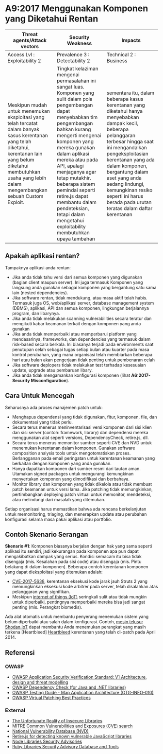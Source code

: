 # A9:2017 Menggunakan Komponen yang Diketahui Rentan

| Threat agents/Attack vectors | Security Weakness           | Impacts               |
| -- | -- | -- |
| Access Lvl : Exploitability 2 | Prevalence 3 : Detectability 2 | Technical 2 : Business |
| Meskipun mudah untuk menemukan eksploitasi yang telah tercatat dalam banyak kasus kerentanan yang telah diketahui, kerentanan lain yang belum diketahui membutuhkan usaha yang lebih dalam mengembangkan sebuah Custom Exploit. | Tingkat kelaziman mengenai permasalahan ini sangat luas. Komponen yang sulit dalam pola pengembangan dapat menyebabkan tim pengembangan bahkan kurang mengerti mengenai komponen yang mereka gunakan dalam aplikasi mereka atau pada API, apalagi menjaganya agar tetap mutakhir. beberapa sistem pemindai seperti retire.js dapat membantu dalam pendeteksian, tetapi dalam mengetahui exploitability membutuhkan upaya tambahan | sementara itu, dalam beberapa kasus kerentanan yang diketahui hanya menyebabkan dampak kecil, beberapa pelanggaran terbesar hingga saat ini mengandalkan pengeksploitasian kerentanan yang ada dalam komponen, bergantung dalam aset yang anda sedang lindungi, kemungkinan resiko seperti ini harus berada pada urutan teratas dalam daftar kerentanan |

## Apakah aplikasi rentan?

Tampaknya aplikasi anda rentan:

* Jika anda tidak tahu versi dari semua komponen yang digunakan (bagian client maupun server). Ini juga termasuk Komponen yang langsung anda gunakan sebagai komponen yang bergantung satu sama lain (nested dependencies).
* Jika software rentan, tidak mendukung, atau masa aktif telah habis. Termasuk juga OS, web/aplikasi server, database management system (DBMS), aplikasi, API dan semua komponen, lingkungan berjalannya program, dan libarynya.
* Jika anda tidak melakukan scanning vulnerabilities secara teratur dan mengikuti kabar keamanan  terkait dengan komponen yang anda gunakan
* Jika anda tidak memperbaiki atau memperbarui platform yang mendasarinya, frameworks, dan dependencies yang termasuk dalam risk-based secara berkala. Ini biasanya terjadi pada environments saat penutupan celah sebagai tugas setiap bulan atau kuarter pada masa kontrol perubahan, yang mana organisasi telah membiarkan beberapa hari atau bulan akan pengerjaan tidak penting untuk pembenaran celah 
* Jika software deplopers tidak melakukan test terhadap kesesuaian update, upgrade atau pembaruan libary.
* Jika anda tidak mengamankan konfigurasi komponen (lihat **A6:2017-Security Misconfiguration**).

## Cara Untuk Mencegah

Seharusnya ada proses manajemen patch untuk:

* Menghapus dependensi yang tidak digunakan, fitur, komponen, file, dan dokumentasi yang tidak perlu.
* Secara terus menerus meninventarisasi versi komponen dari sisi klien dan sisi server (contoh: framework, library) dan dependensi mereka menggunakan alat seperti versions, DependencyCheck, retire.js, dll. 
* Secara terus menerus memonitor sumber seperti CVE dan NVD untuk menemukan kerentanan dalam komponen. Gunakan software composition analysis tools untuk mengotomatiskan proses. Berlangganan pada email peringatan untuk kerentanan keamanan yang berkaitan dengan komponen yang anda gunakan.
* Hanya dapatkan komponen dari sumber resmi dari tautan aman. Utamakan signed packages untuk mengurangi kemungkinan menyertakan komponen yang dimodifikasi dan berbahaya.
* Monitor library dan komponen yang tidak dikelola atau tidak membuat patch keamanan untuk versi lama. Jika patching tidak memungkinkan, pertimbangkan deploying patch virtual untuk memonitor, mendeteksi, atau melindungi dari masalah yang ditemukan.

Setiap organisasi harus memastikan bahwa ada rencana berkelanjutan untuk memonitoring, triaging, dan menerapkan update atau perubahan konfigurasi selama masa pakai aplikasi atau portfolio.

## Contoh Skenario Serangan

**Skenario #1**: Komponen biasanya berjalan dengan hak yang sama seperti aplikasi itu sendiri, jadi kekurangan pada komponen apa pun dapat mengakibatkan dampak yang serius. Kondisi semacam itu bisa tidak disengaja (mis. Kesalahan pada sisi code) atau disengaja (mis. Pintu belakang di dalam komponen). Beberapa contoh kerentanan komponen yang dapat dieksploitasi yang ditemukan adalah:

* [CVE-2017-5638](https://cve.mitre.org/cgi-bin/cvename.cgi?name=CVE-2017-5638), kerentanan eksekusi kode jarak jauh Struts 2 yang memungkinkan eksekusi kode arbitrer pada server, telah disalahkan atas pelanggaran yang signifikan.
* Meskipun [internet of things (IoT)](https://en.wikipedia.org/wiki/Internet_of_things) seringkali sulit atau tidak mungkin untuk diperbaiki, pentingnya memperbaiki mereka bisa jadi sangat penting (mis. Perangkat biomedis).

Ada alat otomatis untuk membantu penyerang menemukan sistem yang belum diperbaiki atau salah dalam konfigurasi. Contoh, [mesin telusur Shodan IoT](https://www.shodan.io/report/89bnfUyJ) dapat membantu Anda menemukan perangkat yang masih terkena [Heartbleed] [Heartbleed](https://en.wikipedia.org/wiki/Heartbleed) kerentanan yang telah di-patch pada April 2014.

## Referensi

### OWASP

* [OWASP Application Security Verification Standard: V1 Architecture, design and threat modelling](https://github.com/OWASP/ASVS/blob/v4.0.2/4.0/en/0x10-V1-Architecture.md)
* [OWASP Dependency Check (for Java and .NET libraries)](https://owasp.org/www-project-dependency-check/)
* [OWASP Testing Guide - Map Application Architecture (OTG-INFO-010)](https://owasp.org/www-project-web-security-testing-guide/latest/4-Web_Application_Security_Testing/01-Information_Gathering/10-Map_Application_Architecture)
* [OWASP Virtual Patching Best Practices](https://owasp.org/www-community/Virtual_Patching_Best_Practices)

### External

* [The Unfortunate Reality of Insecure Libraries](https://www.aspectsecurity.com/research-presentations/the-unfortunate-reality-of-insecure-libraries)
* [MITRE Common Vulnerabilities and Exposures (CVE) search](https://www.cvedetails.com/version-search.php)
* [National Vulnerability Database (NVD)](https://nvd.nist.gov/)
* [Retire.js for detecting known vulnerable JavaScript libraries](https://github.com/retirejs/retire.js/)
* [Node Libraries Security Advisories](https://nodesecurity.io/advisories)
* [Ruby Libraries Security Advisory Database and Tools](https://rubysec.com/)
